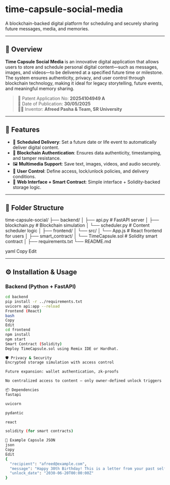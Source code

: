 # time-capsule-social-media
A blockchain-backed digital platform for scheduling and securely sharing future messages, media, and memories.

---

## 🧠 Overview

**Time Capsule Social Media** is an innovative digital application that allows users to store and schedule personal digital content—such as messages, images, and videos—to be delivered at a specified future time or milestone. The system ensures authenticity, privacy, and user control through blockchain technology, making it ideal for legacy storytelling, future events, and meaningful memory sharing.

> 📜 Patent Application No: **20254104949 A**  
> 📅 Date of Publication: **30/05/2025**  
> 🧑‍💻 Inventor: **Afreed Pasha & Team, SR University**

---

## 🚀 Features

- 📅 **Scheduled Delivery**: Set a future date or life event to automatically deliver digital content.
- 🔐 **Blockchain Authentication**: Ensures data authenticity, timestamping, and tamper resistance.
- 🖼️ **Multimedia Support**: Save text, images, videos, and audio securely.
- 👤 **User Control**: Define access, lock/unlock policies, and delivery conditions.
- 📲 **Web Interface + Smart Contract**: Simple interface + Solidity-backed storage logic.

---

## 📁 Folder Structure

time-capsule-social/
├── backend/
│ ├── api.py # FastAPI server
│ ├── blockchain.py # Blockchain simulation
│ └── scheduler.py # Content scheduler logic
│
├── frontend/
│ └── src/
│ └── App.js # React frontend for users
│
├── smart_contract/
│ └── TimeCapsule.sol # Solidity smart contract
│
├── requirements.txt
└── README.md

yaml
Copy
Edit

---

## ⚙️ Installation & Usage

### Backend (Python + FastAPI)

```bash
cd backend
pip install -r ../requirements.txt
uvicorn api:app --reload
Frontend (React)
bash
Copy
Edit
cd frontend
npm install
npm start
Smart Contract (Solidity)
Deploy TimeCapsule.sol using Remix IDE or Hardhat.

🛡️ Privacy & Security
Encrypted storage simulation with access control

Future expansion: wallet authentication, zk-proofs

No centralized access to content — only owner-defined unlock triggers

📦 Dependencies
fastapi

uvicorn

pydantic

react

solidity (for smart contracts)

🧪 Example Capsule JSON
json
Copy
Edit
{
  "recipient": "afreed@example.com",
  "message": "Happy 30th Birthday! This is a letter from your past self.",
  "unlock_date": "2030-06-20T00:00:00Z"
}
